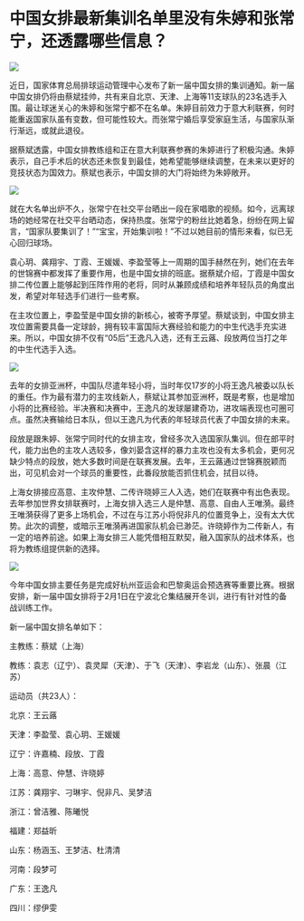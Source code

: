 # 中国女排最新集训名单里没有朱婷和张常宁，还透露哪些信息？

![](https://inews.gtimg.com/newsapp_bt/0/15633453652/1000)

近日，国家体育总局排球运动管理中心发布了新一届中国女排的集训通知。新一届中国女排仍将由蔡斌挂帅，共有来自北京、天津、上海等11支球队的23名选手入围。最让球迷关心的朱婷和张常宁都不在名单。朱婷目前效力于意大利联赛，何时能重返国家队虽有变数，但可能性较大。而张常宁婚后享受家庭生活，与国家队渐行渐远，或就此退役。

据蔡斌透露，中国女排教练组和正在意大利联赛参赛的朱婷进行了积极沟通。朱婷表示，自己手术后的状态还未恢复到最佳，她希望能够继续调整，在未来以更好的竞技状态为国效力。蔡斌也表示，中国女排的大门将始终为朱婷敞开。

![](https://inews.gtimg.com/newsapp_bt/0/15524626902/1000)

就在大名单出炉不久，张常宁在社交平台晒出一段在家唱歌的视频。如今，远离球场的她经常在社交平台晒动态，保持热度。张常宁的粉丝比她着急，纷纷在网上留言，“国家队要集训了！”“宝宝，开始集训啦！”不过以她目前的情形来看，似已无心回归球场。

袁心玥、龚翔宇、丁霞、王媛媛、李盈莹等上一周期的国手赫然在列，她们在去年的世锦赛中都发挥了重要作用，也是中国女排的班底。据蔡斌介绍，丁霞是中国女排二传位置上能够起到压阵作用的老将，同时从兼顾成绩和培养年轻队员的角度出发，希望对年轻选手们进行一些考察。

在主攻位置上，李盈莹是中国女排的新核心，被寄予厚望。蔡斌谈到，中国女排主攻位置需要具备一定球龄，拥有较丰富国际大赛经验和能力的中生代选手充实进来。所以，中国女排不仅有“05后”王逸凡入选，还有王云蕗、段放两位当打之年的中生代选手入选。

![](https://inews.gtimg.com/newsapp_bt/0/15633453656/1000)

去年的女排亚洲杯，中国队尽遣年轻小将，当时年仅17岁的小将王逸凡被委以队长的重任。作为最有潜力的主攻线新人，蔡斌让其参加亚洲杯，既是考察，也是增加小将的比赛经验。半决赛和决赛中，王逸凡的发球屡建奇功，进攻端表现也可圈可点。虽然决赛输给日本队，但以王逸凡为代表的年轻球员代表了中国女排的未来。

段放是跟朱婷、张常宁同时代的女排主攻，曾经多次入选国家队集训。但在郎平时代，能力出色的主攻人选较多，像刘晏含这样的暴力主攻也没有太多机会，更何况缺少特点的段放，她大多数时间是在联赛发展。去年，王云蕗通过世锦赛脱颖而出，可见机会对一个球员的重要性，此番段放能否抓住机会，拭目以待。

上海女排接应高意、主攻仲慧、二传许晓婷三人入选，她们在联赛中有出色表现。去年参加世界女排联赛时，上海女排入选三人是仲慧、高意、自由人王唯漪。最终王唯漪获得了更多上场机会，不过在与江苏小将倪非凡的位置竞争上，没有太大优势。此次的调整，或暗示王唯漪再进国家队机会已渺茫。许晓婷作为二传新人，有一定的培养前途。如果上海女排三人能凭借相互默契，融入国家队的战术体系，也将为教练组提供新的选择。

![](https://inews.gtimg.com/newsapp_bt/0/15633453658/1000)

今年中国女排主要任务是完成好杭州亚运会和巴黎奥运会预选赛等重要比赛。根据安排，新一届中国女排将于2月1日在宁波北仑集结展开冬训，进行有针对性的备战训练工作。

新一届中国女排名单如下：

主教练：蔡斌（上海）

教练：袁志（辽宁）、袁灵犀（天津）、于飞（天津）、李岩龙（山东）、张晨（江苏）

运动员（共23人）：

北京：王云蕗

天津：李盈莹、袁心玥、王媛媛

辽宁：许嘉楠、段放、丁霞

上海：高意、仲慧、许晓婷

江苏：龚翔宇、刁琳宇、倪非凡、吴梦洁

浙江：曾洁雅、陈曦悦

福建：郑益昕

山东：杨涵玉、王梦洁、杜清清

河南：段梦可

广东：王逸凡

四川：缪伊雯

